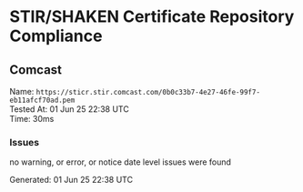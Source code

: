 # STIR/SHAKEN Certificate Repository Compliance

## Comcast

Name: `https://sticr.stir.comcast.com/0b0c33b7-4e27-46fe-99f7-eb11afcf70ad.pem`\
Tested At: 01 Jun 25 22:38 UTC\
Time: 30ms

### Issues

no warning, or error, or notice date level issues were found

Generated: 01 Jun 25 22:38 UTC